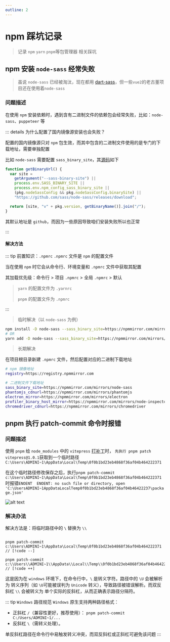 ```yaml
---
outline: 2
---
```


# npm 踩坑记录

> 记录 `npm` `yarn` `pnpm`等包管理器 相关踩坑

## npm 安装 `node-sass` 经常失败

> 虽说 `node-sass` 已经被淘汰，现在都用 [dart-sass](https://github.com/sass/dart-sass)，但一些`vue2`的老古董项目还在使用着`node-sass`

### 问题描述

在使用 `npm` 安装依赖时，遇到含有二进制文件的依赖包会经常失败，比如：`node-sass`、`puppeteer` 等

::: details 为什么配置了国内镜像源安装也会失败？

配置的国内镜像源只对 `npm` 包生效，而其中包含的二进制文件使用的是专门的下载地址，需要单独配置

比如 `node-sass` 需要配置 `sass_binary_site`，其[源码](https://github.com/sass/node-sass/blob/ee13eb9c62449d1e535189a063cbdd15583ebf32/lib/extensions.js#L246)如下

```js
function getBinaryUrl() {
  var site =
    getArgument("--sass-binary-site") ||
    process.env.SASS_BINARY_SITE ||
    process.env.npm_config_sass_binary_site ||
    (pkg.nodeSassConfig && pkg.nodeSassConfig.binarySite) ||
    "https://github.com/sass/node-sass/releases/download";

  return [site, "v" + pkg.version, getBinaryName()].join("/");
}
```

其默认地址是 `github`，而因为一些原因导致咱们安装失败所以也正常

:::

#### 解决方法

::: tip 前置知识：`.npmrc`
`.npmrc` 文件是 `npm` 的配置文件

当在使用 `npm` 时它会从命令行、环境变量和 `.npmrc` 文件中获取其配置

其加载优先级：命令行 > 项目 `.npmrc` > 全局 `.npmrc` > 默认

> `yarn` 的配置文件为 `.yarnrc`
>
> `pnpm` 的配置文件为 `.npmrc`

:::

> 临时解决（以 `node-sass` 为例）

```sh
npm install -D node-sass --sass_binary_site=https://npmmirror.com/mirrors/node-sass
# OR
yarn add -D node-sass --sass_binary_site=https://npmmirror.com/mirrors/node-sass
```

> 长期解决

在项目根目录新建 `.npmrc` 文件，然后配置对应的二进制下载地址

```sh
# npm 镜像地址
registry=https://registry.npmmirror.com

# 二进制文件下载地址
sass_binary_site=https://npmmirror.com/mirrors/node-sass
phantomjs_cdnurl=https://npmmirror.com/mirrors/phantomjs
electron_mirror=https://npmmirror.com/mirrors/electron
profiler_binary_host_mirror=https://npmmirror.com/mirrors/node-inspector
chromedriver_cdnurl=https://npmmirror.com/mirrors/chromedriver
```

## pnpm 执行 patch-commit 命令时报错

### 问题描述

使用 `pnpm` 给 `node_modules` 中的 `vitepress` [打补丁](https://docs.fe-qianxun.com/notes/packageManagers/patch)时， `先执行 pnpm patch vitepress@1.0.1`获取到一个临时路径 `C:\Users\ADMINI~1\AppData\Local\Temp\0f0b1bd23eb4868f36af04b464222371`

在这个临时路径修改保存之后，执行`pnpm patch-commit c:\Users\ADMINI~1\AppData\Local\Temp\0f0b1bd23eb4868f36af04b464222371`时报错`ENOENT  ENOENT: no such file or directory, open 'C:\UsersADMINI~1AppDataLocalTemp0f0b1bd23eb4868f36af04b46422237\package.json' `

![alt text](/public/pit/pnpm-patch-commit.png)

### 解决办法

解决方法是：将临时路径中的 `\` 替换为 `\\`

```sh{1-2}

pnpm patch-commit c:\Users\ADMINI~1\AppData\Local\Temp\0f0b1bd23eb4868f36af04b464222371 // [!code --]

pnpm patch-commit c:\\Users\\ADMINI~1\\AppData\\Local\\Temp\\0f0b1bd23eb4868f36af04b464222371 // [!code ++]

```

这是因为在 `windows` 环境下，在命令行中，`\` 是转义字符。路径中的 `\U` 会被解析为 转义序列（如 `\U`可能被误判为 `Unicode` 转义），导致路径被错误解析。而双反斜杠 `\\` 会被转义为 单个实际的反斜杠，从而正确表示路径分隔符。

::: tip `Windows` 路径规范
`Windows` 原生支持两种路径格式：

- 正斜杠 `/`（兼容性更好，推荐使用）：
  `pnpm patch-commit C:/Users/ADMINI~1/...`
- 反斜杠 `\`（需转义处理）。

单反斜杠路径在命令行中易触发转义冲突，而双反斜杠或正斜杠可避免该问题
:::
